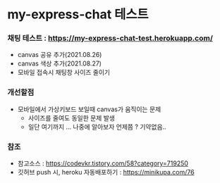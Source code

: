 # my-express-chat 테스트

### 채팅 테스트 : https://my-express-chat-test.herokuapp.com/

- canvas 공유 추가(2021.08.26)
- canvas 색상 추가(2021.08.27)
- 모바일 접속시 채팅창 사이즈 줄이기

### 개선할점

- 모바일에서 가상키보드 보일때 canvas가 움직이는 문제
  - 사이즈를 줄여도 동일한 문제 발생
  - 일단 여기까지 ... 나중에 알아보자 언제쯤 ? 기약없음..

### 참조

- 참고소스 : https://codevkr.tistory.com/58?category=719250
- 깃허브 push 시, heroku 자동배포하기 : https://minikupa.com/76
